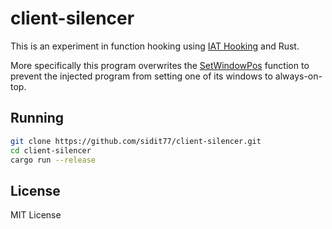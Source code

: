 # client-silencer
This is an experiment in function hooking using [IAT Hooking](https://relearex.wordpress.com/2017/12/26/hooking-series-part-i-import-address-table-hooking/) and Rust.

More specifically this program overwrites the [SetWindowPos](https://learn.microsoft.com/en-us/windows/win32/api/winuser/nf-winuser-setwindowpos) function to prevent the injected program from setting one of its windows to always-on-top.

## Running

```bash
git clone https://github.com/sidit77/client-silencer.git
cd client-silencer
cargo run --release
```

## License
MIT License